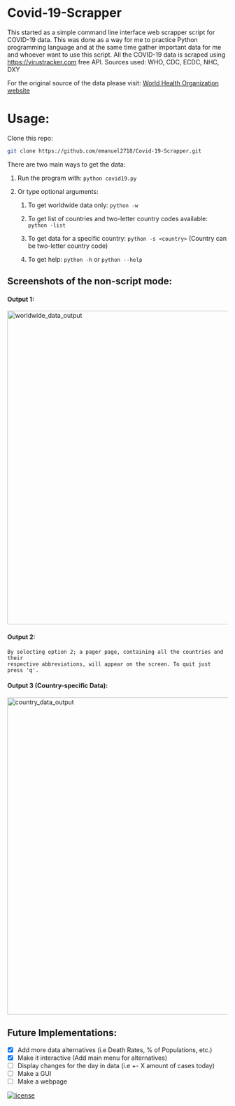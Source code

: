 # Covid-19-Scrapper

This started as a simple command line interface web scrapper script for COVID-19 data.
This was done as a way for me to practice Python programming language and at the same time
gather important data for me and whoever want to use this script.
All the COVID-19 data is scraped using https://virustracker.com free API.
Sources used: WHO, CDC, ECDC, NHC, DXY
	
For the original source of the data please visit: [World Health Organization website](https://www.who.int)
	
# Usage:

Clone this repo:
```sh
git clone https://github.com/emanuel2718/Covid-19-Scrapper.git
```

There are two main ways to get the data:
1. Run the program with: ```python covid19.py```
2. Or type optional arguments:

	1. To get worldwide data only: ```python -w```
	
	2. To get list of countries and two-letter country codes available: ```python -list```
	
	3. To get data for a specific country: ```python -s <country>``` (Country can be two-letter country code)
	
	4. To get help: ```python -h``` or ```python --help```
	

	
## Screenshots of the non-script mode:

#### Output 1:

<img width="717" alt="worldwide_data_output" src="https://user-images.githubusercontent.com/55965894/76808630-b79a2080-67be-11ea-809c-a61b61a42562.png">

#### Output 2:

	By selecting option 2; a pager page, containing all the countries and their 
	respective abbreviations, will appear on the screen. To quit just press 'q'.

#### Output 3 (Country-specific Data):
<img width="725" alt="country_data_output" src="https://user-images.githubusercontent.com/55965894/76808635-b963e400-67be-11ea-9bad-2388ccd2ec05.png">


## Future Implementations:

- [x] Add more data alternatives (i.e Death Rates, % of Populations, etc.)
- [x] Make it interactive (Add main menu for alternatives)
- [ ] Display changes for the day in data (i.e +- X amount of cases today)
- [ ] Make a GUI
- [ ] Make a webpage

[![license](https://img.shields.io/github/license/DAVFoundation/captain-n3m0.svg?style=flat-square)](https://github.com/DAVFoundation/captain-n3m0/blob/master/LICENSE)

